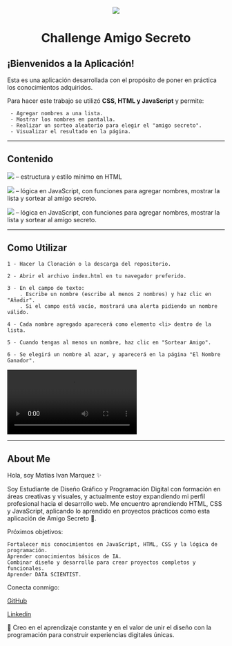 <p align="center">
<img src="https://img.shields.io/badge/STATUS-%20FINALIZADO-green">
</p>

<h1 align="center">Challenge Amigo Secreto</h1>


<h2>¡Bienvenidos a la Aplicación!</h2>

<p1>Esta es una aplicación desarrollada con el propósito de poner en práctica los conocimientos adquiridos.</p1>

<p2>Para hacer este trabajo se utilizó **CSS, HTML y JavaScript** y permite:</p2>

<l1>

     - Agregar nombres a una lista.
     - Mostrar los nombres en pantalla.
     - Realizar un sorteo aleatorio para elegir el "amigo secreto".
     - Visualizar el resultado en la página.
 
</l1>

- - -


<h2>Contenido</h2>

<p align="left">
<img src="https://img.shields.io/badge/index.-%20html-red"> – estructura y estilo mínimo en HTML
</p>
<p align="left">
<img src="https://img.shields.io/badge/app.-%20js-yellow"> – lógica en JavaScript, con funciones para agregar nombres, mostrar la lista y sortear al amigo secreto.
</p>
<p align="left">
<img src="https://img.shields.io/badge/style.-%20css-skyblue"> – lógica en JavaScript, con funciones para agregar nombres, mostrar la lista y sortear al amigo secreto.
</p>

- - - 


<h2>Como Utilizar</h2>

<l2>

    1 - Hacer la Clonación o la descarga del repositorio.

    2 - Abrir el archivo index.html en tu navegador preferido.

    3 - En el campo de texto:
        . Escribe un nombre (escribe al menos 2 nombres) y haz clic en "Añadir".
        . Si el campo está vacío, mostrará una alerta pidiendo un nombre válido.

    4 - Cada nombre agregado aparecerá como elemento <li> dentro de la lista.

    5 - Cuando tengas al menos un nombre, haz clic en "Sortear Amigo".

    6 - Se elegirá un nombre al azar, y aparecerá en la página "El Nombre Ganador".

</l2>

<video controls autoplay loop src="./assets/Video Challenge.mp4"></video>

- - -

<h2>About Me</h2>

<p1>Hola, soy Matias Ivan Marquez ✨

Soy Estudiante de Diseño Gráfico y Programación Digital con formación en áreas creativas y visuales, y actualmente estoy expandiendo mi perfil profesional hacia el desarrollo web.
Me encuentro aprendiendo HTML, CSS y JavaScript, aplicando lo aprendido en proyectos prácticos como esta aplicación de Amigo Secreto 🎁.

Próximos objetivos:

    Fortalecer mis conocimientos en JavaScript, HTML, CSS y la lógica de programación.
    Aprender conocimientos básicos de IA.
    Combinar diseño y desarrollo para crear proyectos completos y funcionales.
    Aprender DATA SCIENTIST.

Conecta conmigo:

   [GitHub](https://github.com/MarquezIMatias)

   [Linkedin](www.linkedin.com/in/matias-ivan-marquez-b05888378)


🚀 Creo en el aprendizaje constante y en el valor de unir el diseño con la programación para construir experiencias digitales únicas.
</p1>

